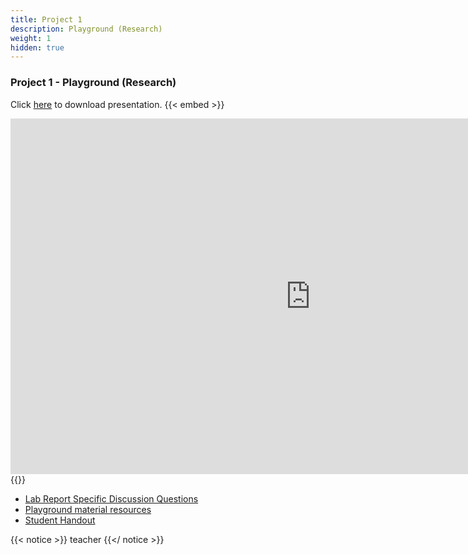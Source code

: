 ```yaml
---
title: Project 1    
description: Playground (Research)
weight: 1
hidden: true
---
```


### Project 1 - Playground (Research)

Click <a href="https://docs.google.com/presentation/d/1v-LP6X6F_Kn7cQxCtd8xi823poRLAut78tVyFF6CZuw/edit#slide=id.p" target="_blank">here</a> to download presentation.
{{< embed >}}

<iframe src="https://docs.google.com/presentation/d/e/2PACX-1vSXFCTBNZpF5yY1loj3ha_PDSGMG4uVgJnqJybxRU1andDFLjY56MJFrFcAy90Amkuj0vobDkI4AAl6/embed?start=false&loop=false&delayms=3000" frameborder="0" width="960" height="569" allowfullscreen="true" mozallowfullscreen="true" webkitallowfullscreen="true"></iframe>
{{</ embed >}}

- <a href="https://drive.google.com/open?id=1TXntW2eELGvDSl7SjAgj9SKF0_nXARXusL6A2zI8sgU
  " target="_blank">Lab Report Specific Discussion Questions</a>
- <a href="https://drive.google.com/open?id=1k9rjNMXOPk2UMoWrrb5ls9BzeSZyTFvATATz8j6YpGQ" target="_blank">Playground material resources</a>
- <a href="https://drive.google.com/open?id=1KTjenrSW1AIrGcDtdLSTi48I64yAEIXw6Jb_Q2YHS0Q" target="_blank">Student Handout</a>

{{< notice >}}
teacher
{{</ notice >}}
